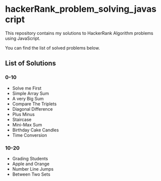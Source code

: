 # hackerRank_problem_solving_javascript

This repository contains my solutions to HackerRank Algorithm problems using JavaScript.

You can find the list of solved problems below.
## List of Solutions
### 0-10
* Solve me First
* Simple Array Sum
* A very Big Sum
* Compare The Triplets
* Diagonal Difference
* Plus Minus
* Staircase
* Mini-Max Sum
* Birthday Cake Candles
* Time Conversion
### 10-20
* Grading Students
* Apple and Orange
* Number Line Jumps
* Between Two Sets